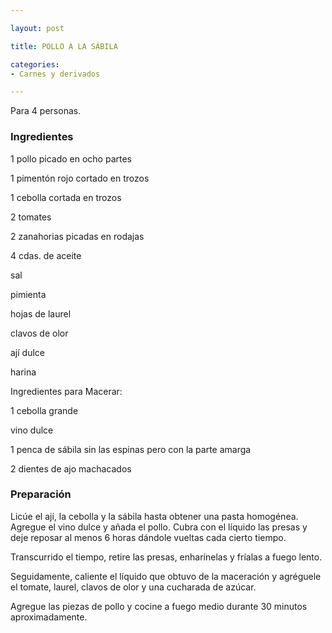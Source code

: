 ```yaml
---

layout: post

title: POLLO A LA SÁBILA

categories:
- Carnes y derivados

---
```


Para 4 personas.

<h3>Ingredientes</h3>

1 pollo picado en ocho partes

1 pimentón rojo cortado en trozos

1 cebolla cortada en trozos

2 tomates

2 zanahorias picadas en rodajas

4 cdas. de aceite

sal

pimienta

hojas de laurel

clavos de olor

ají dulce

harina

Ingredientes para Macerar:

1 cebolla grande

vino dulce

1 penca de sábila sin las espinas pero con la parte amarga

2 dientes de ajo machacados

<h3>Preparación</h3>

Licúe el ají, la cebolla y la sábila hasta obtener una pasta homogénea. Agregue el vino dulce y añada el pollo. Cubra con el líquido las presas y deje reposar al menos 6 horas dándole vueltas cada cierto tiempo.

Transcurrido el tiempo, retire las presas, enharínelas y fríalas a fuego lento.

Seguidamente, caliente el líquido que obtuvo de la maceración y agréguele el tomate, laurel, clavos de olor y una cucharada de azúcar.

Agregue las piezas de pollo y cocine a fuego medio durante 30 minutos aproximadamente.
